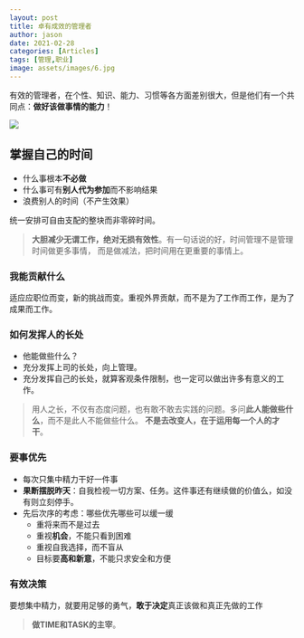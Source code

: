 ```yaml
---
layout: post
title: 卓有成效的管理者
author: jason
date: 2021-02-28
categories: [Articles]
tags: [管理,职业]
image: assets/images/6.jpg
---
```


有效的管理者，在个性、知识、能力、习惯等各方面差别很大，但是他们有一个共同点：**做好该做事情的能力**！

![](https://raw.githubusercontent.com/icodingc/icodingc.github.io/main/img/Effective_Executive.png)

## 掌握自己的时间
- 什么事根本**不必做**
- 什么事可有**别人代为参加**而不影响结果
- 浪费别人的时间（不产生效果）

统一安排可自由支配的整块而非零碎时间。

> **大胆减少无谓工作，绝对无损有效性**。有一句话说的好，时间管理不是管理时间做更多事情，
> 而是做减法，把时间用在更重要的事情上。

### 我能贡献什么

适应应职位而变，新的挑战而变。重视外界贡献，而不是为了工作而工作，是为了成果而工作。

### 如何发挥人的长处
- 他能做些什么？
- 充分发挥上司的长处，向上管理。
- 充分发挥自己的长处，就算客观条件限制，也一定可以做出许多有意义的工作。

> 用人之长，不仅有态度问题，也有敢不敢去实践的问题。多问**此人能做些什么**，而不是此人不能做些什么。
> **不是去改变人，在于运用每一个人的才干**。

### 要事优先
- 每次只集中精力干好一件事
- **果断摆脱昨天**：自我检视一切方案、任务。这件事还有继续做的价值么，如没有则立刻停手。
- 先后次序的考虑：哪些优先哪些可以缓一缓
  *  重将来而不是过去
  *  重视**机会**，不能只看到困难
  *  重视自我选择，而不盲从
  *  目标要**高和新意**，不能只求安全和方便

### 有效决策

要想集中精力，就要用足够的勇气，**敢于决定**真正该做和真正先做的工作


> **做TIME和TASK的主宰**。